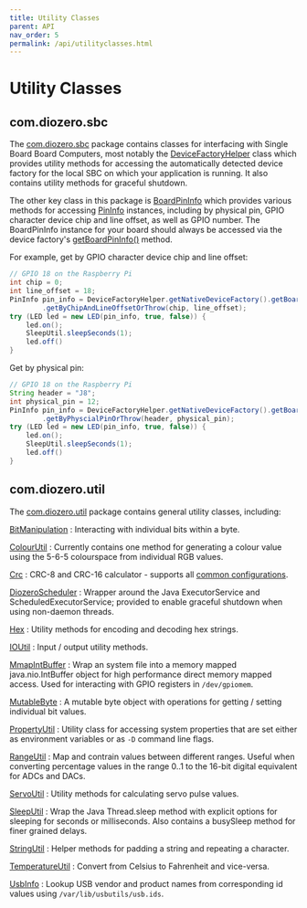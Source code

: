 ```yaml
---
title: Utility Classes
parent: API
nav_order: 5
permalink: /api/utilityclasses.html
---
```


# Utility Classes

## com.diozero.sbc

The [com.diozero.sbc](https://www.javadoc.io/doc/com.diozero/diozero-core/latest/com/diozero/sbc/package-summary.html)
package contains classes for interfacing with Single Board Board Computers, most notably the
[DeviceFactoryHelper](https://www.javadoc.io/doc/com.diozero/diozero-core/latest/com/diozero/sbc/DeviceFactoryHelper.html)
class which provides utility methods for accessing the automatically detected device factory for the
local SBC on which your application is running.
It also contains utility methods for graceful shutdown.

The other key class in this package is
[BoardPinInfo](https://www.javadoc.io/doc/com.diozero/diozero-core/latest/com/diozero/sbc/BoardPinInfo.html)
which provides various methods for accessing
[PinInfo](https://www.javadoc.io/doc/com.diozero/diozero-core/latest/com/diozero/api/PinInfo.html)
instances, including by physical pin, GPIO character device chip and line offset, as well as GPIO
number. The BoardPinInfo instance for your board should always be accessed via the device factory's
[getBoardPinInfo()](https://www.javadoc.io/doc/com.diozero/diozero-core/latest/com/diozero/internal/spi/DeviceFactoryInterface.html#getBoardPinInfo())
method.

For example, get by GPIO character device chip and line offset:

```java
// GPIO 18 on the Raspberry Pi
int chip = 0;
int line_offset = 18;
PinInfo pin_info = DeviceFactoryHelper.getNativeDeviceFactory().getBoardPinInfo()
		.getByChipAndLineOffsetOrThrow(chip, line_offset);
try (LED led = new LED(pin_info, true, false)) {
	led.on();
	SleepUtil.sleepSeconds(1);
	led.off()
}
```

Get by physical pin:
```java
// GPIO 18 on the Raspberry Pi
String header = "J8";
int physical_pin = 12;
PinInfo pin_info = DeviceFactoryHelper.getNativeDeviceFactory().getBoardPinInfo()
		.getByPhyscialPinOrThrow(header, physical_pin);
try (LED led = new LED(pin_info, true, false)) {
	led.on();
	SleepUtil.sleepSeconds(1);
	led.off()
}
```

## com.diozero.util

The [com.diozero.util](https://www.javadoc.io/doc/com.diozero/diozero-core/latest/com/diozero/util/package-summary.html)
package contains general utility classes, including:

[BitManipulation](https://www.javadoc.io/doc/com.diozero/diozero-core/latest/com/diozero/util/BitManipulation.html)
: Interacting with individual bits within a byte.

[ColourUtil](https://www.javadoc.io/doc/com.diozero/diozero-core/latest/com/diozero/util/ColoutUtil.html)
: Currently contains one method for generating a colour value using the 5-6-5 colourspace from individual RGB values.

[Crc](https://www.javadoc.io/doc/com.diozero/diozero-core/latest/com/diozero/util/Crc.html)
: CRC-8 and CRC-16 calculator - supports all [common configurations](https://crccalc.com).

[DiozeroScheduler](https://www.javadoc.io/doc/com.diozero/diozero-core/latest/com/diozero/util/DiozeroScheduler.html)
: Wrapper around the Java ExecutorService and ScheduledExecutorService; provided to enable graceful shutdown when using non-daemon threads.

[Hex](https://www.javadoc.io/doc/com.diozero/diozero-core/latest/com/diozero/util/Hex.html)
: Utility methods for encoding and decoding hex strings.

[IOUtil](https://www.javadoc.io/doc/com.diozero/diozero-core/latest/com/diozero/util/IOUtil.html)
: Input / output utility methods.

[MmapIntBuffer](https://www.javadoc.io/doc/com.diozero/diozero-core/latest/com/diozero/util/MmapIntBuffer.html)
: Wrap an system file into a memory mapped java.nio.IntBuffer object for high performance direct
memory mapped access. Used for interacting with GPIO registers in `/dev/gpiomem`.

[MutableByte](https://www.javadoc.io/doc/com.diozero/diozero-core/latest/com/diozero/util/MutableByte.html)
: A mutable byte object with operations for getting / setting individual bit values.

[PropertyUtil](https://www.javadoc.io/doc/com.diozero/diozero-core/latest/com/diozero/util/PropertyUtil.html)
: Utility class for accessing system properties that are set either as environment variables or as `-D` command line flags.

[RangeUtil](https://www.javadoc.io/doc/com.diozero/diozero-core/latest/com/diozero/util/RangeUtil.html)
: Map and contrain values between different ranges. Useful when converting percentage values in the
range 0..1 to the 16-bit digital equivalent for ADCs and DACs.

[ServoUtil](https://www.javadoc.io/doc/com.diozero/diozero-core/latest/com/diozero/util/ServoUtil.html)
: Utility methods for calculating servo pulse values.

[SleepUtil](https://www.javadoc.io/doc/com.diozero/diozero-core/latest/com/diozero/util/SleepUtil.html)
: Wrap the Java Thread.sleep method with explicit options for sleeping for seconds or milliseconds.
Also contains a busySleep method for finer grained delays.

[StringUtil](https://www.javadoc.io/doc/com.diozero/diozero-core/latest/com/diozero/util/StringUtil.html)
: Helper methods for padding a string and repeating a character.

[TemperatureUtil](https://www.javadoc.io/docs/com.diozero/diozero-core/latest/com/diozero/util/TemperatureUtil.html)
: Convert from Celsius to Fahrenheit and vice-versa.

[UsbInfo](https://www.javadoc.io/doc/com.diozero/diozero-core/latest/com/diozero/util/UsbInfo.html)
: Lookup USB vendor and product names from corresponding id values using `/var/lib/usbutils/usb.ids`.
